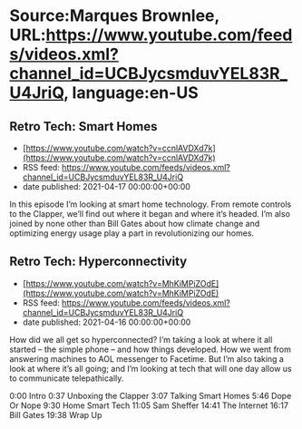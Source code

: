 # Source:Marques Brownlee, URL:https://www.youtube.com/feeds/videos.xml?channel_id=UCBJycsmduvYEL83R_U4JriQ, language:en-US

## Retro Tech: Smart Homes
 - [https://www.youtube.com/watch?v=ccnlAVDXd7k](https://www.youtube.com/watch?v=ccnlAVDXd7k)
 - RSS feed: https://www.youtube.com/feeds/videos.xml?channel_id=UCBJycsmduvYEL83R_U4JriQ
 - date published: 2021-04-17 00:00:00+00:00

In this episode I’m looking at smart home technology. From remote controls to the Clapper, we’ll find out where it began and where it’s headed. I’m also joined by none other than Bill Gates about how climate change and optimizing energy usage play a part in revolutionizing our homes.

## Retro Tech: Hyperconnectivity
 - [https://www.youtube.com/watch?v=MhKiMPiZOdE](https://www.youtube.com/watch?v=MhKiMPiZOdE)
 - RSS feed: https://www.youtube.com/feeds/videos.xml?channel_id=UCBJycsmduvYEL83R_U4JriQ
 - date published: 2021-04-16 00:00:00+00:00

How did we all get so hyperconnected? I’m taking a look at where it all started – the simple phone – and how things developed. How we went from answering machines to AOL messenger to Facetime. But I’m also taking a look at where it’s all going; and I’m looking at tech that will one day allow us to communicate telepathically.

0:00 Intro
0:37 Unboxing the Clapper
3:07 Talking Smart Homes
5:46 Dope Or Nope
9:30 Home Smart Tech
11:05 Sam Sheffer
14:41 The Internet
16:17 Bill Gates
19:38 Wrap Up

